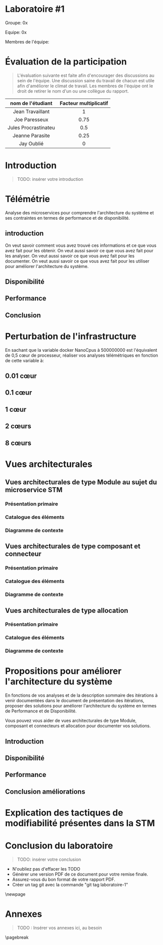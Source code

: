 <style>
    .concept {
        width: 1000%;
        text-align: center;
    }
    .concept th {
        background: grey;
        word-wrap: break-word;
        text-align: center;
    }
    .disponibilite tr:nth-child(1) { background: orange; }
    .performance tr:nth-child(2) { background: orange; }
    .securite tr:nth-child(3) { background: orange; }
    .usabilite tr:nth-child(1) { background: orange; }
    .interoperabilite tr:nth-child(2) { background: orange; }
    .modifiabilite tr:nth-child(3) { background: orange; }
    .testabilite tr:nth-child(1) { background: orange; }
</style>

# Laboratoire #1

Groupe: 0x

Equipe: 0x

Membres de l'équipe:

# Évaluation de la participation

>L'évaluation suivante est faite afin d'encourager des discussions au sein de l'équipe. Une discussion saine du travail de chacun est utile afin d'améliorer le climat de travail. Les membres de l'équipe ont le droit de retirer le nom d'un ou une collègue du rapport.

|nom de l'étudiant| Facteur multiplicatif|
|:---------------:|:--------------------:|
|Jean Travaillant  |          1           |
|Joe Paresseux  |          0.75        |
|Jules Procrastinateu|        0.5         |
|Jeanne Parasite |        0.25         |
|Jay Oublié|      0         |

# Introduction
>TODO: insérer votre introduction

# Télémétrie
Analyse des microservices pour comprendre l'architecture du système et ses contraintes en termes de performance et de disponibilité.

## introduction

On veut savoir comment vous avez trouvé ces informations et ce que vous avez fait pour les obtenir. On veut aussi savoir ce que vous avez fait pour les analyser. On veut aussi savoir ce que vous avez fait pour les documenter. On veut aussi savoir ce que vous avez fait pour les utiliser pour améliorer l'architecture du système.

## Disponibilité

## Performance

## Conclusion

# Perturbation de l'infrastructure

En sachant que la variable docker NanoCpus à 500000000 est l'équivalent de 0,5 cœur de processeur, réaliser vos analyses télémétriques en fonction de cette variable à:

## 0.01 cœur

## 0.1 cœur

## 1 cœur

## 2 cœurs

## 8 cœurs

# Vues architecturales

## Vues architecturales de type Module au sujet du microservice STM

### Présentation primaire

### Catalogue des éléments

### Diagramme de contexte

## Vues architecturales de type composant et connecteur

### Présentation primaire

### Catalogue des éléments

### Diagramme de contexte

## Vues architecturales de type allocation

### Présentation primaire

### Catalogue des éléments

### Diagramme de contexte

# Propositions pour améliorer l'architecture du système

En fonctions de vos analyses et de la description sommaire des itérations à venir documentées dans le document de présentation des itérations, proposer des solutions pour améliorer l'architecture du système en termes de Performance et de Disponibilité.

Vous pouvez vous aider de vues architecturales de type Module, composant et connecteurs et allocation pour documenter vos solutions.

## Introduction

## Disponibilité

## Performance

## Conclusion améliorations

# Explication des tactiques de modifiabilité présentes dans la STM

# Conclusion du laboratoire

>TODO: insérer votre conclusion

- N'oubliez pas d'effacer les TODO
- Générer une version PDF de ce document pour votre remise finale.
- Assurez-vous du bon format de votre rapport PDF.
- Créer un tag git avec la commande "git tag laboratoire-1"

\newpage

# Annexes

>TODO : Insérer vos annexes ici, au besoin

\pagebreak
